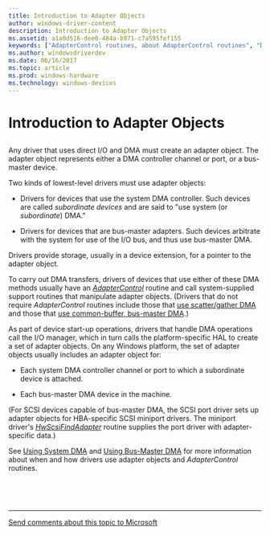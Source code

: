 ```yaml
---
title: Introduction to Adapter Objects
author: windows-driver-content
description: Introduction to Adapter Objects
ms.assetid: a1a0d516-dee0-484a-b971-c7a595fef155
keywords: ["AdapterControl routines, about AdapterControl routines", "DMA transfers WDK kernel , adapter objects", "adapter objects WDK kernel , about adapter objects"]
ms.author: windowsdriverdev
ms.date: 06/16/2017
ms.topic: article
ms.prod: windows-hardware
ms.technology: windows-devices
---
```


# Introduction to Adapter Objects


## <a href="" id="ddk-introduction-to-adapter-objects-kg"></a>


Any driver that uses direct I/O and DMA must create an adapter object. The adapter object represents either a DMA controller channel or port, or a bus-master device.

Two kinds of lowest-level drivers must use adapter objects:

-   Drivers for devices that use the system DMA controller. Such devices are called *subordinate devices* and are said to "use system (or *subordinate*) DMA."

-   Drivers for devices that are bus-master adapters. Such devices arbitrate with the system for use of the I/O bus, and thus use bus-master DMA.

Drivers provide storage, usually in a device extension, for a pointer to the adapter object.

To carry out DMA transfers, drivers of devices that use either of these DMA methods usually have an [*AdapterControl*](https://msdn.microsoft.com/library/windows/hardware/ff540504) routine and call system-supplied support routines that manipulate adapter objects. (Drivers that do not require *AdapterControl* routines include those that [use scatter/gather DMA](using-scatter-gather-dma.md) and those that [use common-buffer, bus-master DMA](using-common-buffer-bus-master-dma.md).)

As part of device start-up operations, drivers that handle DMA operations call the I/O manager, which in turn calls the platform-specific HAL to create a set of adapter objects. On any Windows platform, the set of adapter objects usually includes an adapter object for:

-   Each system DMA controller channel or port to which a subordinate device is attached.

-   Each bus-master DMA device in the machine.

(For SCSI devices capable of bus-master DMA, the SCSI port driver sets up adapter objects for HBA-specific SCSI miniport drivers. The miniport driver's [*HwScsiFindAdapter*](https://msdn.microsoft.com/library/windows/hardware/ff557300) routine supplies the port driver with adapter-specific data.)

See [Using System DMA](using-system-dma.md) and [Using Bus-Master DMA](using-bus-master-dma.md) for more information about when and how drivers use adapter objects and *AdapterControl* routines.

 

 


--------------------
[Send comments about this topic to Microsoft](mailto:wsddocfb@microsoft.com?subject=Documentation%20feedback%20%5Bkernel\kernel%5D:%20Introduction%20to%20Adapter%20Objects%20%20RELEASE:%20%286/14/2017%29&body=%0A%0APRIVACY%20STATEMENT%0A%0AWe%20use%20your%20feedback%20to%20improve%20the%20documentation.%20We%20don't%20use%20your%20email%20address%20for%20any%20other%20purpose,%20and%20we'll%20remove%20your%20email%20address%20from%20our%20system%20after%20the%20issue%20that%20you're%20reporting%20is%20fixed.%20While%20we're%20working%20to%20fix%20this%20issue,%20we%20might%20send%20you%20an%20email%20message%20to%20ask%20for%20more%20info.%20Later,%20we%20might%20also%20send%20you%20an%20email%20message%20to%20let%20you%20know%20that%20we've%20addressed%20your%20feedback.%0A%0AFor%20more%20info%20about%20Microsoft's%20privacy%20policy,%20see%20http://privacy.microsoft.com/default.aspx. "Send comments about this topic to Microsoft")


